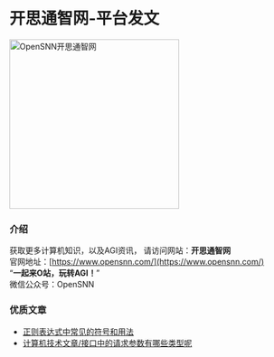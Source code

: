 # 开思通智网-平台发文

<a href="https://www.opensnn.com/">  
    <img src="https://www.opensnn.com/cn/img/logo.svg" alt="OpenSNN开思通智网" style="height:300px;"/>  
</a>

### 介绍
获取更多计算机知识，以及AGI资讯， 
请访问网站：**开思通智网**  
官网地址：[https://www.opensnn.com/](https://www.opensnn.com/)  
“**一起来O站，玩转AGI！**”  
微信公众号：OpenSNN  

### 优质文章

- [正则表达式中常见的符号和用法](./计算机技术文章/正则表达式中常见的符号和用法.md)
- [计算机技术文章/接口中的请求参数有哪些类型呢](./计算机技术文章/接口中的请求参数有哪些类型呢.md)




